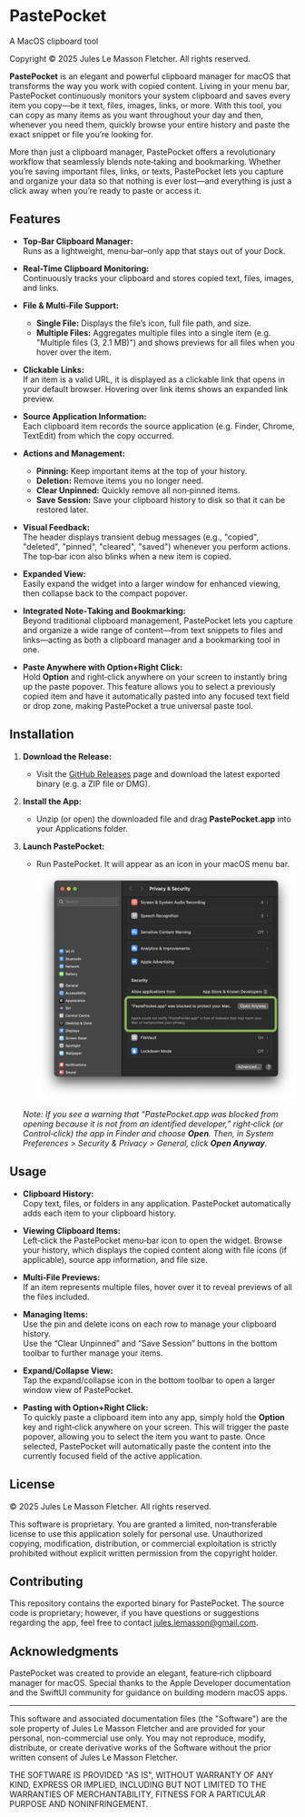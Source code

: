 # PastePocket
A MacOS clipboard tool

Copyright © 2025 Jules Le Masson Fletcher.
All rights reserved.

**PastePocket** is an elegant and powerful clipboard manager for macOS that transforms the way you work with copied content. Living in your menu bar, PastePocket continuously monitors your system clipboard and saves every item you copy—be it text, files, images, links, or more. With this tool, you can copy as many items as you want throughout your day and then, whenever you need them, quickly browse your entire history and paste the exact snippet or file you’re looking for.

More than just a clipboard manager, PastePocket offers a revolutionary workflow that seamlessly blends note‑taking and bookmarking. Whether you’re saving important files, links, or texts, PastePocket lets you capture and organize your data so that nothing is ever lost—and everything is just a click away when you’re ready to paste or access it.

## Features

- **Top‑Bar Clipboard Manager:**  
  Runs as a lightweight, menu‑bar–only app that stays out of your Dock.

- **Real-Time Clipboard Monitoring:**  
  Continuously tracks your clipboard and stores copied text, files, images, and links.

- **File & Multi‑File Support:**  
  - **Single File:** Displays the file’s icon, full file path, and size.  
  - **Multiple Files:** Aggregates multiple files into a single item (e.g. "Multiple files (3, 2.1 MB)") and shows previews for all files when you hover over the item.

- **Clickable Links:**  
  If an item is a valid URL, it is displayed as a clickable link that opens in your default browser. Hovering over link items shows an expanded link preview.

- **Source Application Information:**  
  Each clipboard item records the source application (e.g. Finder, Chrome, TextEdit) from which the copy occurred.

- **Actions and Management:**  
  - **Pinning:** Keep important items at the top of your history.  
  - **Deletion:** Remove items you no longer need.  
  - **Clear Unpinned:** Quickly remove all non‑pinned items.  
  - **Save Session:** Save your clipboard history to disk so that it can be restored later.

- **Visual Feedback:**  
  The header displays transient debug messages (e.g., "copied", "deleted", "pinned", "cleared", "saved") whenever you perform actions. The top‑bar icon also blinks when a new item is copied.

- **Expanded View:**  
  Easily expand the widget into a larger window for enhanced viewing, then collapse back to the compact popover.

- **Integrated Note‑Taking and Bookmarking:**  
  Beyond traditional clipboard management, PastePocket lets you capture and organize a wide range of content—from text snippets to files and links—acting as both a clipboard manager and a bookmarking tool in one.

- **Paste Anywhere with Option+Right Click:**  
  Hold **Option** and right‑click anywhere on your screen to instantly bring up the paste popover. This feature allows you to select a previously copied item and have it automatically pasted into any focused text field or drop zone, making PastePocket a true universal paste tool.

## Installation

1. **Download the Release:**  
   - Visit the [GitHub Releases](https://github.com/mrjulesfletcher/PastePocket/releases) page and download the latest exported binary (e.g. a ZIP file or DMG).

2. **Install the App:**  
   - Unzip (or open) the downloaded file and drag **PastePocket.app** into your Applications folder.

3. **Launch PastePocket:**  
   - Run PastePocket. It will appear as an icon in your macOS menu bar.
   ![Open Anyway instructions](https://raw.githubusercontent.com/mrjulesfletcher/pastepocket/refs/heads/main/install_open_anyway.png)

   *Note: If you see a warning that “PastePocket.app was blocked from opening because it is not from an identified developer,” right‑click (or Control‑click) the app in Finder and choose **Open**. Then, in System Preferences > Security & Privacy > General, click **Open Anyway**.*

## Usage

- **Clipboard History:**  
  Copy text, files, or folders in any application. PastePocket automatically adds each item to your clipboard history.

- **Viewing Clipboard Items:**  
  Left‑click the PastePocket menu‑bar icon to open the widget. Browse your history, which displays the copied content along with file icons (if applicable), source app information, and file size.

- **Multi‑File Previews:**  
  If an item represents multiple files, hover over it to reveal previews of all the files included.

- **Managing Items:**  
  Use the pin and delete icons on each row to manage your clipboard history.  
  Use the “Clear Unpinned” and “Save Session” buttons in the bottom toolbar to further manage your items.

- **Expand/Collapse View:**  
  Tap the expand/collapse icon in the bottom toolbar to open a larger window view of PastePocket.

- **Pasting with Option+Right Click:**  
  To quickly paste a clipboard item into any app, simply hold the **Option** key and right‑click anywhere on your screen. This will trigger the paste popover, allowing you to select the item you want to paste. Once selected, PastePocket will automatically paste the content into the currently focused field of the active application.

## License

© 2025 Jules Le Masson Fletcher. All rights reserved.

This software is proprietary. You are granted a limited, non‑transferable license to use this application solely for personal use. Unauthorized copying, modification, distribution, or commercial exploitation is strictly prohibited without explicit written permission from the copyright holder.

## Contributing

This repository contains the exported binary for PastePocket. The source code is proprietary; however, if you have questions or suggestions regarding the app, feel free to contact jules.lemasson@gmail.com.

## Acknowledgments

PastePocket was created to provide an elegant, feature‑rich clipboard manager for macOS. Special thanks to the Apple Developer documentation and the SwiftUI community for guidance on building modern macOS apps.

---

This software and associated documentation files (the "Software") are the sole property of Jules Le Masson Fletcher and are provided for your personal, non-commercial use only. You may not reproduce, modify, distribute, or create derivative works of the Software without the prior written consent of Jules Le Masson Fletcher.

THE SOFTWARE IS PROVIDED "AS IS", WITHOUT WARRANTY OF ANY KIND, EXPRESS OR IMPLIED, INCLUDING BUT NOT LIMITED TO THE WARRANTIES OF MERCHANTABILITY, FITNESS FOR A PARTICULAR PURPOSE AND NONINFRINGEMENT.

